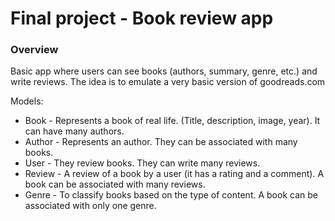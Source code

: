 # Final project - Book review app

### Overview

Basic app where users can see books (authors, summary, genre, etc.) and write reviews.
The idea is to emulate a very basic version of goodreads.com

Models:
* Book - Represents a book of real life. (Title, description, image, year). It can have many authors.
* Author - Represents an author. They can be associated with many books.
* User - They review books. They can write many reviews.
* Review - A review of a book by a user (it has a rating and a comment). A book can be associated with many reviews.
* Genre - To classify books based on the type of content. A book can be associated with only one genre.
